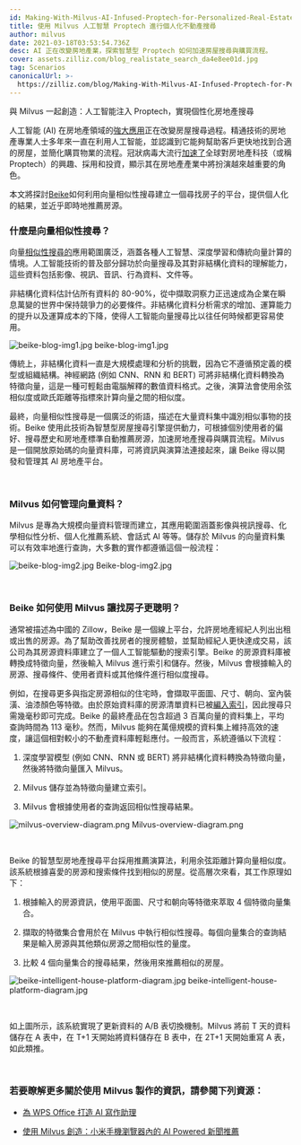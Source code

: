 ```yaml
---
id: Making-With-Milvus-AI-Infused-Proptech-for-Personalized-Real-Estate-Search.md
title: 使用 Milvus 人工智慧 Proptech 進行個人化不動產搜尋
author: milvus
date: 2021-03-18T03:53:54.736Z
desc: AI 正在改變房地產業，探索智慧型 Proptech 如何加速房屋搜尋與購買流程。
cover: assets.zilliz.com/blog_realistate_search_da4e8ee01d.jpg
tag: Scenarios
canonicalUrl: >-
  https://zilliz.com/blog/Making-With-Milvus-AI-Infused-Proptech-for-Personalized-Real-Estate-Search
---
```

<custom-h1>與 Milvus 一起創造：人工智能注入 Proptech，實現個性化房地產搜尋</custom-h1><p>人工智能 (AI) 在房地產領域的<a href="https://medium.com/unstructured-data-service/the-easiest-way-to-search-among-1-billion-image-vectors-d6faf72e361f#d62b">強大應用</a>正在改變房屋搜尋過程。精通技術的房地產專業人士多年來一直在利用人工智能，並認識到它能夠幫助客戶更快地找到合適的房屋，並簡化購買物業的流程。冠狀病毒大流行<a href="https://www.pwc.com/ca/en/industries/real-estate/emerging-trends-in-real-estate-2021/shifting-landscape-proptech.html">加速了</a>全球對房地產科技（或稱 Proptech）的興趣、採用和投資，顯示其在房地產產業中將扮演越來越重要的角色。</p>
<p>本文將探討<a href="https://bj.ke.com/">Beike</a>如何利用向量相似性搜尋建立一個尋找房子的平台，提供個人化的結果，並近乎即時地推薦房源。</p>
<h3 id="What-is-vector-similarity-search" class="common-anchor-header">什麼是向量相似性搜尋？</h3><p>向量<a href="https://medium.com/unstructured-data-service/vector-similarity-search-hides-in-plain-view-654f8152f8ab">相似性搜尋的</a>應用範圍廣泛，涵蓋各種人工智慧、深度學習和傳統向量計算的情境。人工智能技術的普及部分歸功於向量搜尋及其對非結構化資料的理解能力，這些資料包括影像、視訊、音訊、行為資料、文件等。</p>
<p>非結構化資料估計佔所有資料的 80-90%，從中擷取洞察力正迅速成為企業在瞬息萬變的世界中保持競爭力的必要條件。非結構化資料分析需求的增加、運算能力的提升以及運算成本的下降，使得人工智能向量搜尋比以往任何時候都更容易使用。</p>
<p>
  
   <span class="img-wrapper"> <img translate="no" src="https://assets.zilliz.com/beike_blog_img1_2dc95cac08.jpg" alt="beike-blog-img1.jpg" class="doc-image" id="beike-blog-img1.jpg" />
   </span> <span class="img-wrapper"> <span>beike-blog-img1.jpg</span> </span></p>
<p>傳統上，非結構化資料一直是大規模處理和分析的挑戰，因為它不遵循預定義的模型或組織結構。神經網路 (例如 CNN、RNN 和 BERT) 可將非結構化資料轉換為特徵向量，這是一種可輕鬆由電腦解釋的數值資料格式。之後，演算法會使用余弦相似度或歐氏距離等指標來計算向量之間的相似度。</p>
<p>最終，向量相似性搜尋是一個廣泛的術語，描述在大量資料集中識別相似事物的技術。Beike 使用此技術為智慧型房屋搜尋引擎提供動力，可根據個別使用者的偏好、搜尋歷史和房地產標準自動推薦房源，加速房地產搜尋與購買流程。Milvus 是一個開放原始碼的向量資料庫，可將資訊與演算法連接起來，讓 Beike 得以開發和管理其 AI 房地產平台。</p>
<p><br/></p>
<h3 id="How-does-Milvus-manage-vector-data" class="common-anchor-header">Milvus 如何管理向量資料？</h3><p>Milvus 是專為大規模向量資料管理而建立，其應用範圍涵蓋影像與視訊搜尋、化學相似性分析、個人化推薦系統、會話式 AI 等等。儲存於 Milvus 的向量資料集可以有效率地進行查詢，大多數的實作都遵循這個一般流程：</p>
<p>
  
   <span class="img-wrapper"> <img translate="no" src="https://assets.zilliz.com/beike_blog_img2_d5abb58f95.jpg" alt="beike-blog-img2.jpg" class="doc-image" id="beike-blog-img2.jpg" />
   </span> <span class="img-wrapper"> <span>Beike-blog-img2.jpg</span> </span></p>
<p><br/></p>
<h3 id="How-does-Beike-use-Milvus-to-make-house-hunting-smarter" class="common-anchor-header">Beike 如何使用 Milvus 讓找房子更聰明？</h3><p>通常被描述為中國的 Zillow，Beike 是一個線上平台，允許房地產經紀人列出出租或出售的房源。為了幫助改善找房者的搜房體驗，並幫助經紀人更快達成交易，該公司為其房源資料庫建立了一個人工智能驅動的搜索引擎。Beike 的房源資料庫被轉換成特徵向量，然後輸入 Milvus 進行索引和儲存。然後，Milvus 會根據輸入的房源、搜尋條件、使用者資料或其他條件進行相似度搜尋。</p>
<p>例如，在搜尋更多與指定房源相似的住宅時，會擷取平面圖、尺寸、朝向、室內裝潢、油漆顏色等特徵。由於原始資料庫的房源清單資料已被<a href="https://medium.com/unstructured-data-service/how-to-choose-an-index-in-milvus-4f3d15259212">編入索引</a>，因此搜尋只需幾毫秒即可完成。Beike 的最終產品在包含超過 3 百萬向量的資料集上，平均查詢時間為 113 毫秒。然而，Milvus 能夠在萬億規模的資料集上維持高效的速度，讓這個相對較小的不動產資料庫輕鬆應付。一般而言，系統遵循以下流程：</p>
<ol>
<li><p>深度學習模型 (例如 CNN、RNN 或 BERT) 將非結構化資料轉換為特徵向量，然後將特徵向量匯入 Milvus。</p></li>
<li><p>Milvus 儲存並為特徵向量建立索引。</p></li>
<li><p>Milvus 會根據使用者的查詢返回相似性搜尋結果。</p></li>
</ol>
<p>
  
   <span class="img-wrapper"> <img translate="no" src="https://assets.zilliz.com/milvus_overview_diagram_d17cda0e47.png" alt="milvus-overview-diagram.png" class="doc-image" id="milvus-overview-diagram.png" />
   </span> <span class="img-wrapper"> <span>Milvus-overview-diagram.png</span> </span></p>
<p><br/></p>
<p>Beike 的智慧型房地產搜尋平台採用推薦演算法，利用余弦距離計算向量相似度。該系統根據喜愛的房源和搜索條件找到相似的房屋。從高層次來看，其工作原理如下：</p>
<ol>
<li><p>根據輸入的房源資訊，使用平面圖、尺寸和朝向等特徵來萃取 4 個特徵向量集合。</p></li>
<li><p>擷取的特徵集合會用於在 Milvus 中執行相似性搜尋。每個向量集合的查詢結果是輸入房源與其他類似房源之間相似性的量度。</p></li>
<li><p>比較 4 個向量集合的搜尋結果，然後用來推薦相似的房屋。</p></li>
</ol>
<p>
  
   <span class="img-wrapper"> <img translate="no" src="https://assets.zilliz.com/beike_intelligent_house_platform_diagram_6e278da118.jpg" alt="beike-intelligent-house-platform-diagram.jpg" class="doc-image" id="beike-intelligent-house-platform-diagram.jpg" />
   </span> <span class="img-wrapper"> <span>beike-intelligent-house-platform-diagram.jpg</span> </span></p>
<p><br/></p>
<p>如上圖所示，該系統實現了更新資料的 A/B 表切換機制。Milvus 將前 T 天的資料儲存在 A 表中，在 T+1 天開始將資料儲存在 B 表中，在 2T+1 天開始重寫 A 表，如此類推。</p>
<p><br/></p>
<h3 id="To-learn-more-about-making-things-with-Milvus-check-out-the-following-resources" class="common-anchor-header">若要瞭解更多關於使用 Milvus 製作的資訊，請參閱下列資源：</h3><ul>
<li><p><a href="https://zilliz.com/blog/Building-an-AI-Powered-Writing-Assistant-with-WPS-Office">為 WPS Office 打造 AI 寫作助理</a></p></li>
<li><p><a href="https://zilliz.com/blog/Making-with-Milvus-AI-Powered-News-Recommendation-Inside-Xiaomi-Mobile-Browser">使用 Milvus 創造：小米手機瀏覽器內的 AI Powered 新聞推薦</a></p></li>
</ul>
